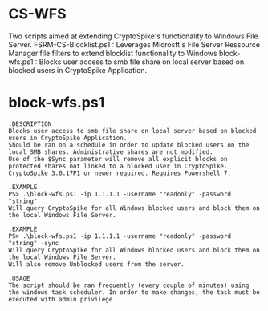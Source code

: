 # CS-WFS

Two scripts aimed at extending CryptoSpike's functionality to Windows File Server.
    FSRM-CS-Blocklist.ps1   : Leverages Microsft's File Server Ressource Manager file filters to extend blocklist functionality to Windows
    block-wfs.ps1           : Blocks user access to smb file share on local server based on blocked users in CryptoSpike Application.

# block-wfs.ps1

    .DESCRIPTION
    Blocks user access to smb file share on local server based on blocked users in CryptoSpike Application.
    Should be ran on a schedule in order to update blocked users on the local SMB shares. Administrative shares are not modified.
    Use of the $Sync parameter will remove all explicit blocks on protected shares not linked to a blocked user in CryptoSpike.
    CryptoSpike 3.0.17P1 or newer required. Requires Powershell 7.

    .EXAMPLE
    PS> .\block-wfs.ps1 -ip 1.1.1.1 -username "readonly" -password "string" 
    Will query CryptoSpike for all Windows blocked users and block them on the local Windows File Server.

    .EXAMPLE
    PS> .\block-wfs.ps1 -ip 1.1.1.1 -username "readonly" -password "string" -sync
    Will query CryptoSpike for all Windows blocked users and block them on the local Windows File Server.
    Will also remove Unblocked users from the server.

    .USAGE
    The script should be ran frequently (every couple of minutes) using the windows task scheduler. In order to make changes, the task must be executed with admin privilege
